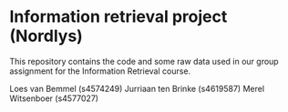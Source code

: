 # Information retrieval project (Nordlys)
This repository contains the code and some raw data used in our group assignment for the Information Retrieval course.

Loes van Bemmel (s4574249)
Jurriaan ten Brinke (s4619587)
Merel Witsenboer (s4577027)
